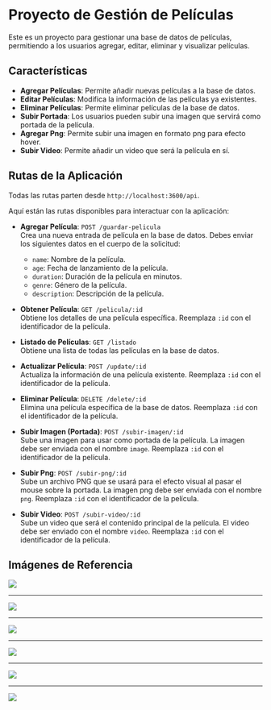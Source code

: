 # Proyecto de Gestión de Películas

Este es un proyecto para gestionar una base de datos de películas, permitiendo a los usuarios agregar, editar, eliminar y visualizar películas.

## Características

- **Agregar Películas**: Permite añadir nuevas películas a la base de datos.
- **Editar Películas**: Modifica la información de las películas ya existentes.
- **Eliminar Películas**: Permite eliminar películas de la base de datos.
- **Subir Portada**: Los usuarios pueden subir una imagen que servirá como portada de la película.
- **Agregar Png**: Permite subir una imagen en formato png para efecto hover.
- **Subir Video**: Permite añadir un video que será la película en sí.

## Rutas de la Aplicación

Todas las rutas parten desde `http://localhost:3600/api`.

Aquí están las rutas disponibles para interactuar con la aplicación:

- **Agregar Película**: `POST /guardar-pelicula`  
  Crea una nueva entrada de película en la base de datos. Debes enviar los siguientes datos en el cuerpo de la solicitud:
  - `name`: Nombre de la película.
  - `age`: Fecha de lanzamiento de la película.
  - `duration`: Duración de la película en minutos.
  - `genre`: Género de la película.
  - `description`: Descripción de la película.

- **Obtener Película**: `GET /pelicula/:id`  
  Obtiene los detalles de una película específica. Reemplaza `:id` con el identificador de la película.

- **Listado de Películas**: `GET /listado`  
  Obtiene una lista de todas las películas en la base de datos.

- **Actualizar Película**: `POST /update/:id`  
  Actualiza la información de una película existente. Reemplaza `:id` con el identificador de la película.

- **Eliminar Película**: `DELETE /delete/:id`  
  Elimina una película específica de la base de datos. Reemplaza `:id` con el identificador de la película.

- **Subir Imagen (Portada)**: `POST /subir-imagen/:id`  
  Sube una imagen para usar como portada de la película. La imagen debe ser enviada con el nombre `image`. Reemplaza `:id` con el identificador de la película.

- **Subir Png**: `POST /subir-png/:id`  
  Sube un archivo PNG que se usará para el efecto visual al pasar el mouse sobre la portada. La imagen png debe ser enviada con el nombre `png`. Reemplaza `:id` con el identificador de la película.

- **Subir Video**: `POST /subir-video/:id`  
  Sube un video que será el contenido principal de la película. El video debe ser enviado con el nombre `video`. Reemplaza `:id` con el identificador de la película.

## Imágenes de Referencia

<img src="https://github.com/user-attachments/assets/64884382-fc65-48c5-a484-a3085e493910">
<hr>
<img src="https://github.com/user-attachments/assets/4c74f105-1942-44eb-9efc-d183e1c2f632">
<hr>
<img src="https://github.com/user-attachments/assets/0fd6361c-68ce-4f10-91fe-13e7f2ea656f">
<hr>
<img src="https://github.com/user-attachments/assets/7cb3dbf9-7236-40d5-a11a-7eba0e26ebef">
<hr>
<img src="https://github.com/user-attachments/assets/75cb5602-4291-4736-82c5-12f50ebdcb6a">
<hr>
<img src="https://github.com/user-attachments/assets/afc9ded8-bf91-4d89-9678-0a0a825c433f">



